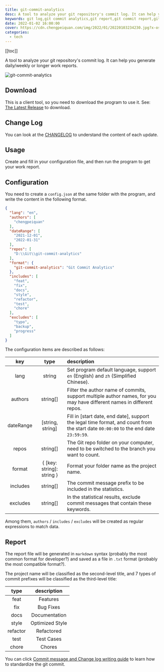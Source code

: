 ```yaml
---
title: git-commit-analytics
desc: A tool to analyze your git repository's commit log. It can help you generate daily/weekly or longer work reports.
keywords: git log,git commit analytics,git report,git commit report,git log report
date: 2022-01-02 16:00:00
cover: https://cdn.chengpeiquan.com/img/2022/01/20220103234230.jpg?x-oss-process=image/interlace,1
categories:
  - tech
---
```


[[toc]]

A tool to analyze your git repository's commit log. It can help you generate daily/weekly or longer work reports.

![git-commit-analytics](https://cdn.chengpeiquan.com/img/2022/01/20220103021254.gif)

## Download

This is a client tool, so you need to download the program to use it. See: [The Latest Release](https://github.com/analyticsjs/git-commit-analytics/releases/latest) to download.

## Change Log

You can look at the [CHANGELOG](https://github.com/analyticsjs/git-commit-analytics/blob/main/CHANGELOG.md) to understand the content of each update. 

## Usage

Create and fill in your configuration file, and then run the program to get your work report.

## Configuration

You need to create a `config.json` at the same folder with the program, and write the content in the following format.

```json
{
  "lang": "en",
  "authors": [
    "chengpeiquan"
  ],
  "dateRange": [
    "2021-12-01",
    "2022-01-31"
  ],
  "repos": [
    "D:\\Git\\git-commit-analytics"
  ],
  "format": {
    "git-commit-analytics": "Git Commit Analytics"
  },
  "includes": [
    "feat",
    "fix",
    "docs",
    "style",
    "refactor",
    "test",
    "chore"
  ],
  "excludes": [
    "typo",
    "backup",
    "progress"
  ]
}
```

The configuration items are described as follows:

key|type|description
:-:|:-:|:--
lang|string|Set program default language, support `en` (English) and `zh` (Simplified Chinese).
authors|string[]|Filter the author name of commits, support multiple author names, for you may have different names in different repos.
dateRange|[string, string]|Fill in [start date, end date], support the legal time format, and count from the start date `00:00:00` to the end date `23:59:59`.
repos|string[]|The Git repo folder on your computer, need to be switched to the branch you want to count.
format|{ [key: string]: string }|Format your folder name as the project name.
includes|string[]|The commit message prefix to be included in the statistics.
excludes|string[]|In the statistical results, exclude commit messages that contain these keywords.

Among them, `authors` / `includes` / `excludes` will be created as regular expressions to match data.

## Report

The report file will be generated in `markdown` syntax (probably the most common format for developer?) and saved as a file in `.txt` format (probably the most compatible format?).

The project name will be classified as the second-level title, and 7 types of commit prefixes will be classified as the third-level title:

type|description
:-:|:-:
feat|Features
fix|Bug Fixes
docs|Documentation
style|Optimized Style
refactor|Refactored
test|Test Cases
chore|Chores

You can click [Commit message and Change log writing guide](https://www.ruanyifeng.com/blog/2016/01/commit_message_change_log.html) to learn how to standardize the git commit.
